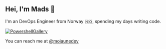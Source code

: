 ## Hei, I'm Mads 👋

I'm an DevOps Engineer from Norway 🇳🇴, spending my days writing code.

[![PowershellGallery](https://shields.io/badge/PowershellGallery-dotpwsh-blue?logo=powershell&style=for-the-badge)](https://www.powershellgallery.com/profiles/dotpwsh)

You can reach me at [@moiaunedev](https://twitter.com/moiaunedev)


<!--
**madsaune/madsaune** is a ✨ _special_ ✨ repository because its `README.md` (this file) appears on your GitHub profile.

Here are some ideas to get you started:

- 🔭 I’m currently working on ...
- 🌱 I’m currently learning ...
- 👯 I’m looking to collaborate on ...
- 🤔 I’m looking for help with ...
- 💬 Ask me about ...
- 📫 How to reach me: ...
- 😄 Pronouns: ...
- ⚡ Fun fact: ...
-->
